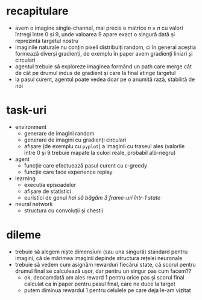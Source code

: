 # recapitulare

- avem o imagine single-channel, mai precis o matrice $n \times n$ cu valori întregi între $0$ și $9$, unde valoarea $9$ apare exact o singură dată și reprezintă targetul nostru
- imaginile naturale nu conțin pixeli distribuiți random, ci în general aceștia formează diverși gradienți, de exemplu în paper avem gradienți liniari și circulari
- agentul trebuie să exploreze imaginea formând un path care merge cât de cât pe drumul indus de gradient și care la final atinge targetul
- la pasul curent, agentul poate vedea doar pe o anumită rază, stabilită de noi

# task-uri

- environment
  - generare de imagini random
  - generare de imagini cu gradienți circulari
  - afișare (de exemplu cu `pyplot`) a imaginii cu traseul ales (valorile între $0$ și $9$ trebuie mapate la culori reale, probabil alb-negru)
- agent
  - funcție care efectuează pasul curent cu $\epsilon$-greedy
  - funcție care face experience replay
- learning
  - execuția episoadelor
  - afișare de statistici
  - euristici de genul _hai să băgăm 3 frame-uri într-1 state_
- neural network
  - structura cu convoluții și chestii

# dileme

- trebuie să alegem niște dimensiuni (sau una singură) standard pentru imagini, că de mărimea imaginii depinde structura rețelei neuronale
- trebuie să vedem cum asignăm rewarduri fiecărui state, că scorul pentru drumul final se calculează ușor, dar pentru un singur pas cum facem??
  - ok, deocamdată am ales reward $1$ pentru orice pas și scorul final calculat ca în paper pentru pasul final, care ne duce la target
  - putem diminua rewardul $1$ pentru celulele pe care deja le-am vizitat
